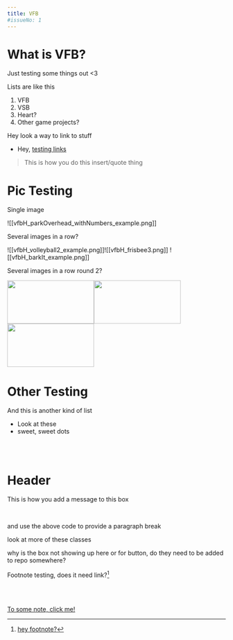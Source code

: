 ```yaml
---
title: VFB
#issueNo: 1
---
```


<div class="article-header">

# What is VFB?
</div>

Just testing some things out <3

Lists are like this
1. VFB
2. VSB
3. Heart?
4. Other game projects?

Hey look a way to link to stuff
- Hey, [testing links](https://google.com)

> This is how you do this insert/quote thing

<div class="article-header">

# Pic Testing
</div>

Single image

![[vfbH_parkOverhead_withNumbers_example.png]]

Several images in a row?

![[vfbH_volleyball2_example.png]]![[vfbH_frisbee3.png]]
![[vfbH_barkIt_example.png]]

Several images in a row round 2?

<img src="vfbH_volleyball2_example.png" width="200" height="100"><img src="vfbH_frisbee3.png" width="200" height="100"><img src="vfbH_barkIt_example.png" width="200" height="100">


<div class="article-header">

# Other Testing
</div>

And this is another kind of list
- Look at these
- sweet, sweet dots

<br/>
<br/>
<div class="end-message">
  <h1>Header</h1>
  <p> This is how you add a message to this box</p>
  <br/>
  <p>and use the above code to provide a paragraph break</p>
  <p>look at more of these classes</p>
  <p>why is the box not showing up here or for button, do they need to be added to repo somewhere?</p>

</div>

Footnote testing, does it need link?[^1]

<br>
<br>

<div class="navigation-container">
<a href="Some note" class="navigation-button">
<p>To some note, click me!</p>
</a>
</div>

[^1]: [hey footnote?](https://google.com)